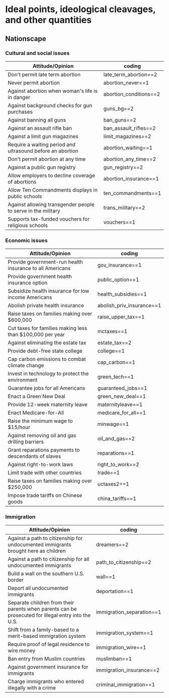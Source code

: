 # Ideal points, ideological cleavages, and other quantities 

## Nationscape

### Cultural and social issues

| Attitude/Opinion                                             | coding                 |
|--------------------------------------------------------------|------------------------|
| Don't permit late term abortion                              | late_term_abortion==2  |
| Never permit abortion                                        | abortion_never==1      |
| Against abortion when woman's life is in danger              | abortion_conditions==2 |
| Against background checks for gun purchases                  | guns_bg==2             |
| Against banning all guns                                     | ban_guns==2            |
| Against an assault rifle ban                                 | ban_assault_rifles==2  |
| Against a limit gun magazines                                | limit_magazines==2     |
| Require a waiting period and ultrasound before an abortion   | abortion_waiting==1    |
| Don't permit abortion at any time                            | abortion_any_time==2   |
| Against a public gun registry                                | gun_registry==2        |
| Allow employers to decline coverage of abortions             | abortion_insurance==1  |
| Allow Ten Commandments displays in public schools            | ten_commandments==1    |
| Against allowing transgender people to serve in the military | trans_military==2      |
| Supports tax-funded vouchers for religious schools           | vouchers==1            |

### Economic issues

| Attitude/Opinion                                          | coding                    |
|-----------------------------------------------------------|---------------------------|
| Provide government-run health insurance to all Americans  | gov_insurance==1          |
| Provide government health insurance option                | public_option==1          |
| Subsidize health insurance for low income Americans       | health_subsidies==1       |
| Abolish private health insurance                          | abolish_priv_insurance==1 |
| Raise taxes on families making over $600,000              | raise_upper_tax==1        |
| Cut taxes for families making less than $100,000 per year | mctaxes==1                |
| Against eliminating the estate tax                        | estate_tax==2             |
| Provide debt-free state college                           | college==1                |
| Cap carbon emissions to combat climate change             | cap_carbon==1             |
| Invest in technology to protect the environment           | green_tech==1             |
| Guarantee jobs for all Americans                          | guaranteed_jobs==1        |
| Enact a Green New Deal                                    | green_new_deal==1         |
| Provide 12-week maternity leave                           | maternityleave==1         |
| Enact Medicare-for-All                                    | medicare_for_all==1       |
| Raise the minimum wage to $15/hour                        | minwage==1                |
| Against removing oil and gas drilling barriers            | oil_and_gas==2            |
| Grant reparations payments to descendants of slaves       | reparations==1            |
| Against right-to-work laws                                | right_to_work==2          |
| Limit trade with other countries                          | trade==1                  |
| Raise taxes on families making over $250,000              | uctaxes2==1               |
| Impose trade tariffs on Chinese goods                     | china_tariffs==1          |

### Immigration

| Attitude/Opinion                                                                                    | coding                    |
|-----------------------------------------------------------------------------------------------------|---------------------------|
| Against a path to citizenship for undocumented immigrants brought here as children                  | dreamers==2               |
| Against a path to citizenship for all undocumented immigrants                                       | path_to_citizenship==2    |
| Build a wall on the southern U.S. border                                                            | wall==1                   |
| Deport all undocumented immigrants                                                                  | deportation==1            |
| Separate children from their parents when parents can be prosecuted for illegal entry into the U.S. | immigration_separation==1 |
| Shift from a family-based to a merit-based immigration system                                       | immigration_system==1     |
| Require proof of legal residence to wire money                                                      | immigration_wire==1       |
| Ban entry from Muslim countries                                                                     | muslimban==1              |
| Against government insurance for immigrants                                                         | immigration_insurance==2  |
| Charge immigrants who entered illegally with a crime                                                | criminal_immigration==1   |

